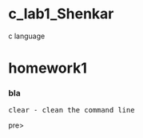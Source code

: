 # c_lab1_Shenkar
c language 

# homework1 
<h3>bla </h3>
<pre>
clear - clean the command line
</pre>pre>
